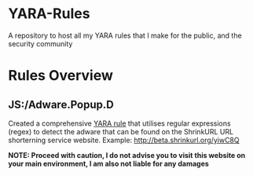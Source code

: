 # YARA-Rules
A repository to host all my YARA rules that I make for the public, and the security community


# Rules Overview

## JS:/Adware.Popup.D

Created a comprehensive [YARA rule](../blob/main/Javascript/Adware/Popups/D/ShrinkURL.yara) that utilises regular expressions (regex) to detect the adware that can be found on the ShrinkURL URL shorterning service website. 
Example: http://beta.shrinkurl.org/yiwC8Q

**NOTE: Proceed with caution, I do not advise you to visit this website on your main environment, I am also not liable for any damages**
